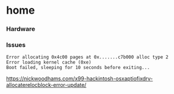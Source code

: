 # home

### Hardware

### Issues

```
Error allocating 0x4c00 pages at 0x.......c7b000 alloc type 2
Error loading kernel cache (0xe)
Boot failed, sleeping for 10 seconds before exiting...
```

https://nickwoodhams.com/x99-hackintosh-osxaptiofixdrv-allocaterelocblock-error-update/